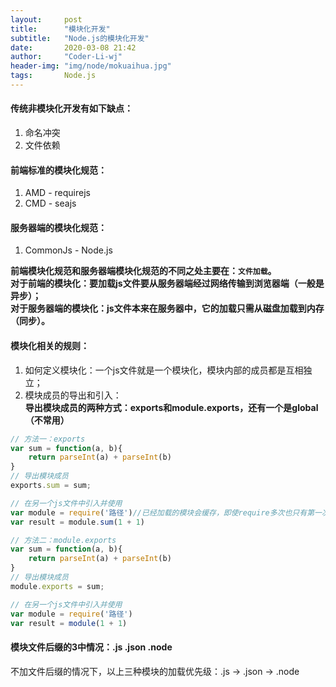 ```yaml
---
layout:     post
title:      "模块化开发"
subtitle:   "Node.js的模块化开发"
date:       2020-03-08 21:42
author:     "Coder-Li-wj"
header-img: "img/node/mokuaihua.jpg"
tags:       Node.js
---  
```


#### 传统非模块化开发有如下缺点：  
1. 命名冲突  
2. 文件依赖  

#### 前端标准的模块化规范：  
1. AMD - requirejs  
2. CMD - seajs  

#### 服务器端的模块化规范：  
1. CommonJs - Node.js  

**前端模块化规范和服务器端模块化规范的不同之处主要在：`文件加载`。  
对于前端的模块化：要加载js文件要从服务器端经过网络传输到浏览器端（一般是异步）；  
对于服务器端的模块化：js文件本来在服务器中，它的加载只需从磁盘加载到内存（同步）。**  

#### 模块化相关的规则：  
1. 如何定义模块化：一个js文件就是一个模块化，模块内部的成员都是互相独立；  
2. 模块成员的导出和引入：  
**导出模块成员的两种方式：exports和module.exports，还有一个是global（不常用）**  
```javascript
// 方法一：exports
var sum = function(a, b){
    return parseInt(a) + parseInt(b)
}
// 导出模块成员
exports.sum = sum;

// 在另一个js文件中引入并使用
var module = require('路径')//已经加载的模块会缓存，即使require多次也只有第一次有用
var result = module.sum(1 + 1)

// 方法二：module.exports
var sum = function(a, b){
    return parseInt(a) + parseInt(b)
}
// 导出模块成员
module.exports = sum;

// 在另一个js文件中引入并使用
var module = require('路径')
var result = module(1 + 1)
```

#### 模块文件后缀的3中情况：.js .json .node  
不加文件后缀的情况下，以上三种模块的加载优先级：.js -> .json -> .node 
